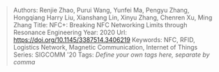 > Authors: Renjie Zhao, Purui Wang, Yunfei Ma, Pengyu Zhang, Hongqiang Harry Liu, Xianshang Lin, Xinyu Zhang, Chenren Xu, Ming Zhang
> Title: NFC+: Breaking NFC Networking Limits through Resonance Engineering
> Year: 2020
> Url: https://doi.org/10.1145/3387514.3406219
> Keywords: NFC, RFID, Logistics Network, Magnetic Communication, Internet of Things
> Series: SIGCOMM '20
> Tags: *Define your own tags here, separate by comma*